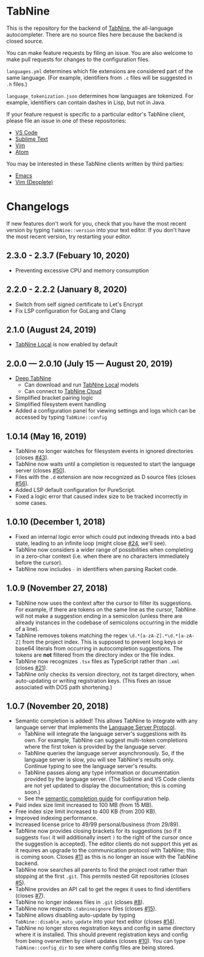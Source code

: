 # TabNine

This is the repository for the backend of [TabNine](https://tabnine.com), the all-language autocompleter.
There are no source files here because the backend is closed source.

You can make feature requests by filing an issue. You are also welcome to make pull requests for changes to the configuration files.

`languages.yml` determines which file extensions are considered part of the same language. (For example, identifiers from `.c` files will be suggested in `.h` files.)

`language_tokenization.json` determines how languages are tokenized. For example, identifiers can contain dashes in Lisp, but not in Java.

If your feature request is specific to a particular editor's TabNine client, please file an issue in one of these repositories:

- [VS Code](https://github.com/zxqfl/tabnine-vscode)
- [Sublime Text](https://github.com/zxqfl/tabnine-sublime)
- [Vim](https://github.com/zxqfl/tabnine-vim)
- [Atom](https://github.com/zxqfl/tabnine-atom)

You may be interested in these TabNine clients written by third parties:

- [Emacs](https://github.com/TommyX12/company-tabnine)
- [Vim (Deoplete)](https://github.com/tbodt/deoplete-tabnine)

# Changelogs

If new features don't work for you, check that you have the most recent version by typing `TabNine::version` into your text editor. If you don't have the most recent version, try restarting your editor.

## 2.3.0 - 2.3.7 (Febuary 10, 2020)

- Preventing excessive CPU and memory consumption

## 2.2.0 - 2.2.2 (January 8, 2020)

- Switch from self signed certificate to Let's Encrypt
- Fix LSP configuration for GoLang and Clang

## 2.1.0 (August 24, 2019)

- [TabNine Local](https://tabnine.com/blog/local) is now enabled by default

## 2.0.0 — 2.0.10 (July 15 — August 20, 2019)

- [Deep TabNine](https://tabnine.com/blog/deep)
  - Can download and run [TabNine Local](https://tabnine.com/blog/local) models
  - Can connect to [TabNine Cloud](https://tabnine.com/subscribe#cloud)
- Simplified bracket pairing logic
- Simplified filesystem event handling
- Added a configuration panel for viewing settings and logs which can be accessed by typing `TabNine::config`

## 1.0.14 (May 16, 2019)
- TabNine no longer watches for filesystem events in ignored directories (closes [#43](https://github.com/zxqfl/TabNine/issues/43)).
- TabNine now waits until a completion is requested to start the language server (closes [#50](https://github.com/zxqfl/TabNine/issues/50)).
- Files with the `.d` extension are now recognized as D source files (closes [#56](https://github.com/zxqfl/TabNine/issues/56)).
- Added LSP default configuration for PureScript.
- Fixed a logic error that caused index size to be tracked incorrectly in some cases.

## 1.0.10 (December 1, 2018)
- Fixed an internal logic error which could put indexing threads into a bad state, leading to an infinite loop (might close [#24](https://github.com/zxqfl/TabNine/issues/24), we'll see).
- TabNine now considers a wider range of possibilities when completing in a zero-char context (i.e. when there are no characters immediately before the cursor).
- TabNine now includes `-` in identifiers when parsing Racket code.

## 1.0.9 (November 27, 2018)

- TabNine now uses the context after the cursor to filter its suggestions. For example, if there are tokens on the same line as the cursor, TabNine will not make a suggestion ending in a semicolon (unless there are already instances in the codebase of semicolons occurring in the middle of a line).
- TabNine removes tokens matching the regex `\d.*[a-zA-Z].*\d.*[a-zA-Z]` from the project index. This is supposed to prevent long keys or base64 literals from occurring in autocompletion suggestions. The tokens are **not** filtered from the directory index or the file index.
- TabNine now recognizes `.tsx` files as TypeScript rather than `.xml` (closes [#21](https://github.com/zxqfl/TabNine/issues/21)).
- TabNine only checks its version directory, not its target directory, when auto-updating or writing registration keys. (This fixes an issue associated with DOS path shortening.)

## 1.0.7 (November 20, 2018)

- Semantic completion is added! This allows TabNine to integrate with any language server that implements the [Language Server Protocol](https://microsoft.github.io/language-server-protocol/).
  - TabNine will integrate the language server's suggestions with its own. For example, TabNine can suggest multi-token completions where the first token is provided by the language server.
  - TabNine queries the language server asynchronously. So, if the language server is slow, you will see TabNine's results only. Continue typing to see the language server's results.
  - TabNine passes along any type information or documentation provided by the language server. (The Sublime and VS Code clients are not yet updated to display the documentation; this is coming soon.)
  - See the [semantic completion guide](https://tabnine.com/semantic) for configuration help.
- Paid index size limit increased to 100 MB (from 15 MB).
- Free index size limit increased to 400 KB (from 200 KB).
- Improved indexing performance.
- Increased license price to $49/$99 personal/business (from $29/$89).
- TabNine now provides closing brackets for its suggestions (so if it suggests `foo(` it will additionally insert `)` to the right of the cursor once the suggestion is accepted). The editor clients do not support this yet as it requires an upgrade to the communication protocol with TabNine; this is coming soon. Closes [#11](https://github.com/zxqfl/TabNine/issues/11) as this is no longer an issue with the TabNine backend.
- TabNine now searches all parents to find the project root rather than stopping at the first `.git`. This permits nested Git repositories (closes [#5](https://github.com/zxqfl/TabNine/issues/5)).
- TabNine provides an API call to get the regex it uses to find identifiers (closes [#7](https://github.com/zxqfl/TabNine/issues/7)).
- TabNine no longer indexes files in `.git` (closes [#8](https://github.com/zxqfl/TabNine/issues/8)).
- TabNine now respects `.tabnineignore` files (closes [#15](https://github.com/zxqfl/TabNine/issues/15)).
- TabNine allows disabling auto-update by typing `TabNine::disable_auto_update` into your text editor (closes [#14](https://github.com/zxqfl/TabNine/issues/14)).
- TabNine no longer stores registration keys and config in same directory where it is installed. This should prevent registration keys and config from being overwritten by client updates (closes [#10](https://github.com/zxqfl/TabNine/issues/10)). You can type `TabNine::config_dir` to see where config files are being stored.
